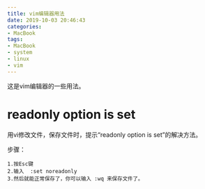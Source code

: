 ```yaml
---
title: vim编辑器用法
date: 2019-10-03 20:46:43
categories:
- MacBook
tags:
- MacBook
- system
- linux
- vim
---
```

这是vim编辑器的一些用法。

<!-- more -->

# readonly option is set

用vi修改文件，保存文件时，提示“readonly option is set”的解决方法。

步骤：

	1.按Esc键
	2.输入  :set noreadonly
	3.然后就能正常保存了，你可以输入 :wq 来保存文件了。
	
